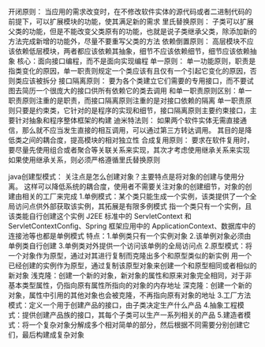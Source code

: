 开闭原则：
    当应用的需求改变时，在不修改软件实体的源代码或者二进制代码的前提下，可以扩展模块的功能，使其满足新的需求
里氏替换原则：
    子类可以扩展父类的功能，但是不能改变父类原有的功能，也就是说子类继承父类，除添加新的方法完成新增的功能外，尽量不要重写父类的方法
依赖倒置原则：
    高层模块不应该依赖低层模块，两者都应该依赖其抽象，细节不应该依赖细节，细节应该依赖抽象
    核心：面向接口编程，而不是面向实现编程
单一原则：
    单一功能原则，职责是指类变化的原因，单一职责则规定一个类应该有且仅有一个引起它变化的原因，否则类应该被拆分
接口隔离原则：
    要为各个类建立它们需要的专用接口，而不要试图去简历一个很庞大的接口供所有依赖它的类去调用
    和单一职责原则区别：单一职责原则注重的是职责，而接口隔离原则注重的是对接口依赖的隔离
    单一职责原则只要是约束类，它针对的是程序的实现和细节，接口隔离原则主要约束接口，主要针对抽象和程序整体框架的构建
迪米特法则：
    如果两个软件实体无需直接通信，那么就不应当发生直接的相互调用，可以通过第三方转达调用。
    其目的是降低类之间的耦合度，提高模块的相对独立性
合成复用原则：
    要求在软件复用时，要尽量先使用组合或者聚合等关联关系来实现，其次才考虑使用继承关系来实现
    如果使用继承关系，则必须严格遵循里氏替换原则

java创建型模式：
    关注点是怎么创建对象？主要特点是将对象的创建与使用分离。
    这样可以降低系统的耦合度，使用者不需要关注对象的创建细节，对象的创建由相关的工厂来完成
    1.单例模式：某个类只能生成一个实例，该类提供了一个全局访问点供外部获取该实例，其拓展是有限多例模式
        指一个类只有一个实例，且该类能自行创建这个实例
        J2EE 标准中的 ServletContext 和 ServletContextConfig、Spring 框架应用中的 ApplicationContext、数据库中的连接池等也都是单例模式
        特点：1.单例类只有一个实例对象 2.该单例对象必须由单例类自行创建 3.单例类对外提供一个访问该单例的全局访问点
    2.原型模式：将一个对象作为原型，通过对其进行复制而克隆出多个和原型类似的新实例
        用一个已经创建的实例作为原型，通过复制该原型对象来创建一个和原型相同或者相似的新对象
        浅克隆：创建一个新的对象，新对象的属性和原来对象完全相同，对于非基本类型属性，仍指向原有属性所指向的对象的内存地址
        深克隆：创建一个新的对象，属性中引用的其他对象也会被克隆，不再指向原有对象的地址
    3.工厂方法模式：定义一个用于创建产品的接口，由子类决定生产什么产品
    4.抽象工程模式：提供创建产品族的接口，其每个子类可以生产一系列相关的产品
    5.建造者模式：将一个复杂对象分解成多个相对简单的部分，然后根据不同需要分别创建它们，最后构建成复杂对象
